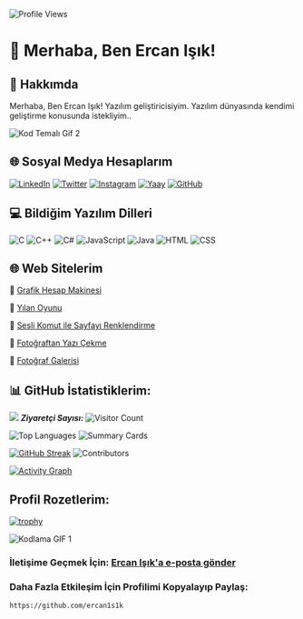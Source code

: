 ![Profile Views](https://komarev.com/ghpvc/?username=ercan1s1k&color=blue)
# 👋 Merhaba, Ben Ercan Işık!



## 🚀 Hakkımda
Merhaba, Ben Ercan Işık! Yazılım geliştiricisiyim. Yazılım dünyasında kendimi geliştirme konusunda istekliyim.. 

![Kod Temalı Gif 2](https://media.giphy.com/media/26tn33aiTi1jkl6H6/giphy.gif)

## 🌐 Sosyal Medya Hesaplarım
[![LinkedIn](https://img.shields.io/badge/LinkedIn-0077B5?style=for-the-badge&logo=linkedin&logoColor=white)](https://www.linkedin.com/in/ercan1s1k)
[![Twitter](https://img.shields.io/badge/Twitter-1DA1F2?style=for-the-badge&logo=twitter&logoColor=white)](https://twitter.com/akikvsafir)
[![Instagram](https://img.shields.io/badge/Instagram-E4405F?style=for-the-badge&logo=instagram&logoColor=white)](https://instagram.com/ercan1s1k)
[![Yaay](https://yaay.com.tr/yaay_logo_light.svg?BackgroundColor=blue)](https://www.yaay.com.tr/AkikVeSafir)
[![GitHub](https://img.shields.io/badge/GitHub-100000?style=for-the-badge&logo=github&logoColor=white)](https://github.com/ercan1s1k)

## 💻 Bildiğim Yazılım Dilleri
![C](https://img.shields.io/badge/C-A8B9CC?style=for-the-badge&logo=c&logoColor=white)
![C++](https://img.shields.io/badge/C++-00599C?style=for-the-badge&logo=cplusplus&logoColor=white)
![C#](https://img.shields.io/badge/C%23-239120?style=for-the-badge&logo=csharp&logoColor=white)
![JavaScript](https://img.shields.io/badge/JavaScript-F7DF1E?style=for-the-badge&logo=javascript&logoColor=white)
![Java](https://img.shields.io/badge/Java-007396?style=for-the-badge&logo=java&logoColor=white)
![HTML](https://img.shields.io/badge/HTML-E34F26?style=for-the-badge&logo=html5&logoColor=white)
![CSS](https://img.shields.io/badge/CSS-1572B6?style=for-the-badge&logo=css3&logoColor=white)

## 🌐 Web Sitelerim

🔗 [Grafik Hesap Makinesi](https://ercan1s1k.github.io/grafik-hesap-makinesi)

🔗 [Yılan Oyunu](https://ercan1s1k.github.io/yilan_oyunu)

🔗 [Sesli Komut ile Sayfayı Renklendirme ](https://ercan1s1k.github.io/sayfayi_soyledigin_renkle_renklendir)

🔗 [Fotoğraftan Yazı Çekme](https://ercan1s1k.github.io/fotodaki_yaziyi_al)

🔗 [Fotoğraf Galerisi](https://ercan1s1k.github.io/galeri)

## 📊 GitHub İstatistiklerim:
[![](https://visitcount.itsvg.in/api?id=ercan1s1k&label=Profilime%20T%C4%B1klanma%20Say%C4%B1s%C4%B1&color=2&icon=8&pretty=false)](https://visitcount.itsvg.in)  ***Ziyaretçi Sayısı:*** ![Visitor Count](https://profile-counter.glitch.me/ercan1s1k/count.svg) 
   
![Top Languages](https://github-readme-stats.vercel.app/api/top-langs/?username=ercan1s1k&layout=compact&theme=react)
![Summary Cards](https://github-profile-summary-cards.vercel.app/api/cards/profile-details?username=ercan1s1k&theme=vue&Color=dark)

[![GitHub Streak](https://github-readme-streak-stats.herokuapp.com/?user=ercan1s1k&theme=dark)](https://github.com/ercan1s1k)
![Contributors](https://github-readme-stats.vercel.app/api?username=ercan1s1k&show_icons=true&theme=react&count_private=true)

[![Activity Graph](https://github-readme-activity-graph.vercel.app/graph?username=ercan1s1k&theme=react-dark)](https://github.com/ashutosh00710/github-readme-activity-graph)

## Profil Rozetlerim:
[![trophy](https://github-profile-trophy.vercel.app/?username=ercan1s1k&theme=onedark&column=8)](https://github.com/ryo-ma/github-profile-trophy)






 ![Kodlama GIF 1](https://media.giphy.com/media/l0HlNQ03J5JxX6lva/giphy.gif)




















### İletişime Geçmek İçin: [Ercan Işık'a e-posta gönder](mailto:ercanik@yandex.com)

### Daha Fazla Etkileşim İçin Profilimi Kopyalayıp Paylaş:
```
https://github.com/ercan1s1k
```

